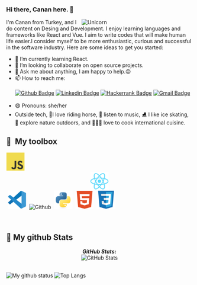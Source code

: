 ### Hi there, Canan here. 👋

<img align="right" width=300px alt="Unicorn" src="https://c.tenor.com/GN73MKBawZYAAAAi/busy-cute.gif" />

 I'm Canan from Turkey, and I do content on Desing and Development. I enjoy learning languages and frameworks like React and Vue. I aim to write codes that will make human life easier.I consider myself to be more enthusiastic, curious and successful in the software industry.
Here are some ideas to get you started:

- 🌱 I’m currently learning React.
- 👯 I’m looking to collaborate on open source projects.
- 💬 Ask me about anything, I am happy to help.😉<br>
- 📫 How to reach me:<br><br/>
[![Github Badge](http://img.shields.io/badge/-Github-black?style=flat-square&logo=github&link=https://github.com/canansecenmumcu/)](https://github.com/canansecenmumcu/) 
[![Linkedin Badge](https://img.shields.io/badge/-LinkedIn-blue?style=flat-square&logo=Linkedin&logoColor=white&link=https://www.linkedin.com/in/cananmumcu/)](https://www.linkedin.com/in/cananmumcu/)
[![Hackerrank Badge](https://img.shields.io/badge/-Hackerrank-2EC866?style=flat-square&logo=HackerRank&logoColor=white&link=https://www.hackerrank.com/canansecenmumcu)](https://www.hackerrank.com/canansecenmumcu)
[![Gmail Badge](https://img.shields.io/badge/-Gmail-d14836?style=flat-square&logo=Gmail&logoColor=white&link=mailto:canansecenmumcu@gmail.com)](mailto:canansecenmumcu@gmail.com)<br><br/>
- 😄 Pronouns: she/her
- Outside tech, 🐎I love riding horse, 🎵 listen to music, ⛸ I like ice skating, 🌴 explore nature outdoors, and 👩🏻‍🍳 love to cook international cuisine.

## 🧰 &nbsp;My toolbox

<img  src="https://raw.githubusercontent.com/devicons/devicon/1119b9f84c0290e0f0b38982099a2bd027a48bf1/icons/javascript/javascript-original.svg" alt="JavaScript" width="50" height="50"/> &nbsp;<img  src="https://raw.githubusercontent.com/devicons/devicon/1119b9f84c0290e0f0b38982099a2bd027a48bf1/icons/react/react-original.svg" alt="ReactJS" width="50" height="50" style="margin:0 auto; display:block;"/> &nbsp;<img  src="https://raw.githubusercontent.com/devicons/devicon/1119b9f84c0290e0f0b38982099a2bd027a48bf1/icons/vscode/vscode-original.svg" alt="VSCode" width="50" height="50"/> &nbsp;<img  src="https://github.com/CyrisXD/CyrisXD/raw/master/assets/Github.png" alt="Github"/> &nbsp;<img  src="https://raw.githubusercontent.com/devicons/devicon/1119b9f84c0290e0f0b38982099a2bd027a48bf1/icons/python/python-original.svg" alt="Python" width="50" height="50"/> &nbsp;<img  src="https://raw.githubusercontent.com/devicons/devicon/1119b9f84c0290e0f0b38982099a2bd027a48bf1/icons/html5/html5-plain.svg" alt="HTML5" width="50" height="50"/> &nbsp;<img  src="https://raw.githubusercontent.com/devicons/devicon/1119b9f84c0290e0f0b38982099a2bd027a48bf1/icons/css3/css3-original.svg" alt="CSS3" width="50" height="50"/>

&nbsp;

<h2>👀 My github Stats</h2>
<div> 
  <p align="center">
  <b><em>GitHub Stats:</em></b> <br/>
    <img src="https://github-readme-streak-stats.herokuapp.com/?user=canansecenmumcu" alt="GitHub Stats" /> <br/><br/>
  
</div>

![My github status](https://github-readme-stats.vercel.app/api?username=canansecenmumcu&show_icons=true&include_all_commits=true)
![Top Langs](https://github-readme-stats.vercel.app/api/top-langs/?username=canansecenmumcu&layout=compact)


